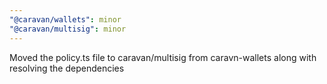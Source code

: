 ```yaml
---
"@caravan/wallets": minor
"@caravan/multisig": minor
---
```


Moved the policy.ts file to caravan/multisig from caravn-wallets along with resolving the dependencies

